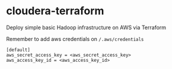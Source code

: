 # cloudera-terraform
Deploy simple basic Hadoop infrastructure on AWS via Terraform

Remember to add aws credentials on `/.aws/credentials`
```
[default]
aws_secret_access_key = <aws_secret_access_key>
aws_access_key_id = <aws_access_key_id>
```
